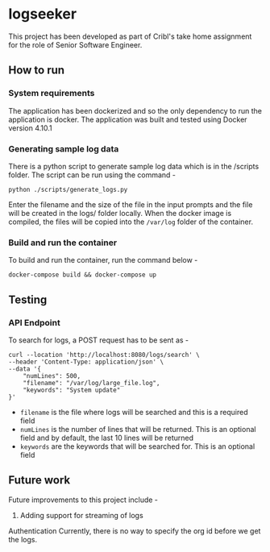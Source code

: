 # logseeker
This project has been developed as part of Cribl's take home assignment for the role of Senior Software Engineer.

## How to run

### System requirements 
The application has been dockerized and so the only dependency to run the application is docker. The application was built and tested using Docker version 4.10.1

### Generating sample log data
There is a python script to generate sample log data which is in the /scripts folder. The script can be run using the command - 

```
python ./scripts/generate_logs.py
```

Enter the filename and the size of the file in the input prompts and the file will be created in the logs/ folder locally. When the docker image is compiled, the files will be copied into the `/var/log` folder of the container.

### Build and run the container
To build and run the container, run the command below -
```
docker-compose build && docker-compose up
```

## Testing
### API Endpoint
To search for logs, a POST request has to be sent as - 
```
curl --location 'http://localhost:8080/logs/search' \
--header 'Content-Type: application/json' \
--data '{
    "numLines": 500,
    "filename": "/var/log/large_file.log",
    "keywords": "System update"
}'
```

* `filename` is the file where logs will be searched and this is a required field
* `numLines` is the number of lines that will be returned. This is an optional field and by default, the last 10 lines will be returned
* `keywords` are the keywords that will be searched for. This is an optional field


## Future work

Future improvements to this project include - 

1. Adding support for streaming of logs

Authentication
Currently, there is no way to specify the org id before we get the logs. 
